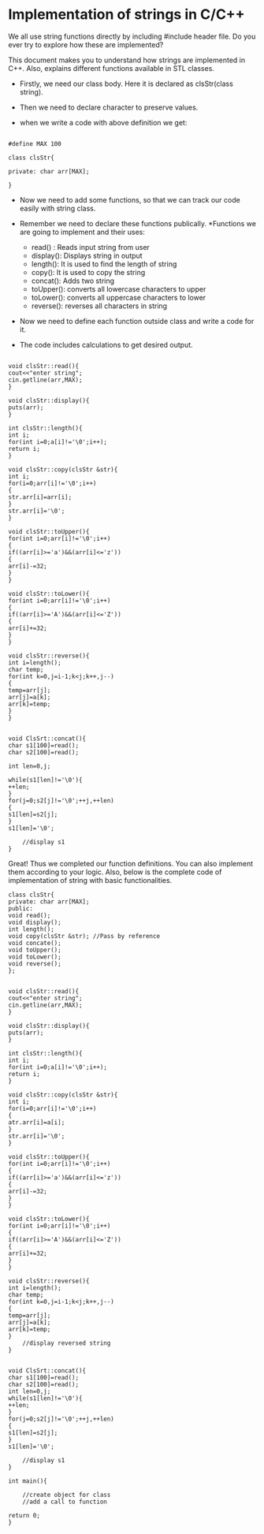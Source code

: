 ﻿# Implementation of strings in C/C++

We all use string functions directly by including #include<string> header file. Do you ever try to explore how these are implemented?

This document makes you to understand how strings are implemented
in C++. Also, explains different functions available in STL classes.

* Firstly, we need our class body. Here it is declared as clsStr(class string).

* Then we need to declare character to preserve values. 

* when we write a code with above definition we get:

```

#define MAX 100

class clsStr{

private: char arr[MAX];

}
```

* Now we need to add some functions, so that we can track our code easily with string class.

* Remember we need to declare these functions publically.
*Functions we are going to implement and their uses:
  
  * read()  :  Reads input string from user
  * display(): Displays string in output
  * length(): It is used to find the length of string
  * copy():   It is used to copy the string
  * concat():  Adds two string
  * toUpper():  converts all lowercase characters to upper
  * toLower(): converts all uppercase characters to lower
  * reverse(): reverses all characters in string


* Now we need to define each function outside class and write a code for it.

* The code includes calculations to get desired output.

```

void clsStr::read(){
cout<<"enter string";
cin.getline(arr,MAX);
}

void clsStr::display(){
puts(arr);
}

int clsStr::length(){
int i;
for(int i=0;a[i]!='\0';i++);
return i;
}

void clsStr::copy(clsStr &str){
int i;
for(i=0;arr[i]!='\0';i++)
{
str.arr[i]=arr[i];
}
str.arr[i]='\0';
}

void clsStr::toUpper(){
for(int i=0;arr[i]!='\0';i++)
{
if((arr[i]>='a')&&(arr[i]<='z'))
{               
arr[i]-=32;      
}
}

void clsStr::toLower(){
for(int i=0;arr[i]!='\0';i++)
{
if((arr[i]>='A')&&(arr[i]<='Z'))
{               
arr[i]+=32;      
}
}

void clsStr::reverse(){
int i=length();  
char temp;
for(int k=0,j=i-1;k<j;k++,j--)
{
temp=arr[j]; 
arr[j]=a[k]; 
arr[k]=temp;
}
}


void ClsSrt::concat(){
char s1[100]=read();
char s2[100]=read();

int len=0,j;

while(s1[len]!='\0'){
++len;
}
for(j=0;s2[j]!='\0';++j,++len)
{
s1[len]=s2[j];
}
s1[len]='\0';

    //display s1
}

```

Great! Thus we completed our function definitions. You can also implement them according to your logic.
Also, below is the complete code of implementation of string with basic functionalities.

```
class clsStr{
private: char arr[MAX];
public:
void read();
void display();
int length();
void copy(clsStr &str); //Pass by reference
void concate();
void toUpper();
void toLower();
void reverse();
};


void clsStr::read(){
cout<<"enter string";
cin.getline(arr,MAX);
}

void clsStr::display(){
puts(arr);
}

int clsStr::length(){
int i;
for(int i=0;a[i]!='\0';i++);
return i;
}

void clsStr::copy(clsStr &str){
int i;
for(i=0;arr[i]!='\0';i++)
{
atr.arr[i]=a[i];
}
str.arr[i]='\0';
}

void clsStr::toUpper(){
for(int i=0;arr[i]!='\0';i++)
{
if((arr[i]>='a')&&(arr[i]<='z'))
{               
arr[i]-=32;      
}
}

void clsStr::toLower(){
for(int i=0;arr[i]!='\0';i++)
{
if((arr[i]>='A')&&(arr[i]<='Z'))
{               
arr[i]+=32;      
}
}

void clsStr::reverse(){
int i=length();  
char temp;
for(int k=0,j=i-1;k<j;k++,j--)
{
temp=arr[j]; 
arr[j]=a[k]; 
arr[k]=temp;
}
    //display reversed string
}


void ClsSrt::concat(){
char s1[100]=read();
char s2[100]=read();
int len=0,j;
while(s1[len]!='\0'){
++len;
}
for(j=0;s2[j]!='\0';++j,++len)
{
s1[len]=s2[j];
}
s1[len]='\0';

    //display s1
}

int main(){

    //create object for class
    //add a call to function

return 0;
}

